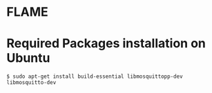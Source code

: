 # FLAME

# Required Packages installation on Ubuntu
```
$ sudo apt-get install build-essential libmosquittopp-dev libmosquitto-dev
```